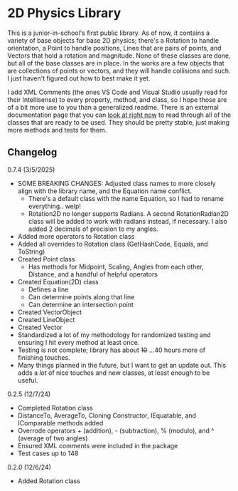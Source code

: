 # 2D Physics Library

This is a junior-in-school's first public library. As of now, it contains a variety of base objects for base 2D physics; 
there's a Rotation to handle orientation, a Point to handle positions, Lines that are pairs of points, and Vectors that 
hold a rotation and magnitude. None of these classes are done, but all of the base classes are in place. In the works 
are a few objects that are collections of points or vectors, and they will handle collisions and such. I just haven't 
figured out how to best make it yet. 

I add XML Comments (the ones VS Code and Visual Studio usually read for their Intellisense) to every property, method, and class, 
so I hope those are of a bit more use to you than a generalized readme. There is an external documentation page that you can 
[look at right now](https://wiki.codyhowell.dev/2dphysicslibrary) to read through all of the classes that are ready to be used. 
They should be pretty stable, just making more methods and tests for them.  

## Changelog

0.7.4 (3/5/2025)
	
- SOME BREAKING CHANGES: Adjusted class names to more closely align with the library name, and the Equation name conflict. 
	- There's a default class with the name Equation, so I had to rename everything.. welp!
	- Rotation2D no longer supports Radians. A second RotationRadian2D class will be added to work with radians instead, if necessary. I also added 2 decimals of precision to my angles.  
- Added more operators to Rotation class
- Added all overrides to Rotation class (GetHashCode, Equals, and ToString)
- Created Point class
	- Has methods for Midpoint, Scaling, Angles from each other, Distance, and a handful of helpful operators
- Created Equation(2D) class
	- Defines a line
	- Can determine points along that line
	- Can determine an intersection point
- Created VectorObject
- Created LineObject
- Created Vector
- Standardized a lot of my methodology for randomized testing and ensuring I hit every method at least once. 
- Testing is not complete; library has about ~~10~~ ...40 hours more of finishing touches. 
- Many things planned in the future, but I want to get an update out. This adds a *lot* of nice touches and new classes, at least enough to be useful.

0.2.5 (12/7/24) 

- Completed Rotation class
- DistanceTo, AverageTo, Cloning Constructor, IEquatable, and IComparable methods added
- Overrode operators + (addition), - (subtraction), % (modulo), and ^ (average of two angles)
- Ensured XML comments were included in the package
- Test cases up to 148

0.2.0 (12/6/24) 

- Added Rotation class